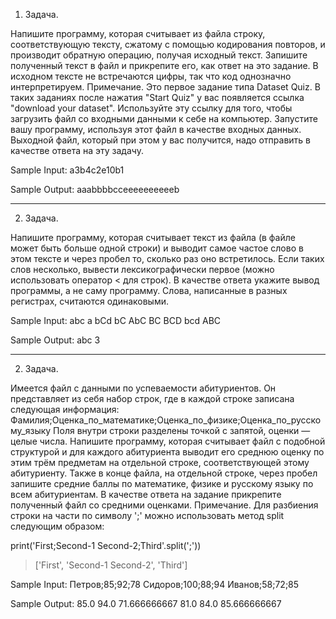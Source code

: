 1) Задача.

Напишите программу, которая считывает из файла строку, соответствующую тексту, сжатому с помощью кодирования повторов, и производит обратную операцию, получая исходный текст.
Запишите полученный текст в файл и прикрепите его, как ответ на это задание.
В исходном тексте не встречаются цифры, так что код однозначно интерпретируем.
Примечание. Это первое задание типа Dataset Quiz. В таких заданиях после нажатия "Start Quiz" у вас появляется ссылка "download your dataset". Используйте эту ссылку для того, чтобы загрузить файл со входными данными к себе на компьютер. Запустите вашу программу, используя этот файл в качестве входных данных. Выходной файл, который при этом у вас получится, надо отправить в качестве ответа на эту задачу.

Sample Input:
a3b4c2e10b1

Sample Output:
aaabbbbcceeeeeeeeeeb

----------------------------------------------------------------------------------------------------------------------------------------
2) Задача.

Напишите программу, которая считывает текст из файла (в файле может быть больше одной строки) и выводит самое частое слово в этом тексте и через пробел то, сколько раз оно встретилось. Если таких слов несколько, вывести лексикографически первое (можно использовать оператор < для строк).
В качестве ответа укажите вывод программы, а не саму программу.
Слова, написанные в разных регистрах, считаются одинаковыми.

Sample Input:
abc a bCd bC AbC BC BCD bcd ABC

Sample Output:
abc 3

----------------------------------------------------------------------------------------------------------------------------------------
2) Задача.

Имеется файл с данными по успеваемости абитуриентов. Он представляет из себя набор строк, где в каждой строке записана следующая информация:
Фамилия;Оценка_по_математике;Оценка_по_физике;Оценка_по_русскому_языку
Поля внутри строки разделены точкой с запятой, оценки — целые числа.
Напишите программу, которая считывает файл с подобной структурой и для каждого абитуриента выводит его среднюю оценку по этим трём предметам на отдельной строке, соответствующей этому абитуриенту.
Также в конце файла, на отдельной строке, через пробел запишите средние баллы по математике, физике и русскому языку по всем абитуриентам.
В качестве ответа на задание прикрепите полученный файл со средними оценками.
Примечание. Для разбиения строки на части по символу ';' можно использовать метод split следующим образом:

print('First;Second-1 Second-2;Third'.split(';'))
> ['First', 'Second-1 Second-2', 'Third']

Sample Input:
Петров;85;92;78
Сидоров;100;88;94
Иванов;58;72;85

Sample Output:
85.0
94.0
71.666666667
81.0 84.0 85.666666667

